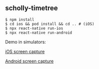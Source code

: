 ## scholly-timetree
```
$ npm install
$ cd ios && pod install && cd .. # (iOS)
$ npx react-native run-ios
$ npx react-native run-android
```
Demo in simulators:

[iOS screen capture](https://youtu.be/708Jk6vcjEg)

[Android screen capture](https://youtu.be/dMmqPmx6p_g)
